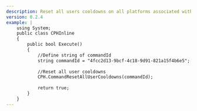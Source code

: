 ```yaml
---
description: Reset all users cooldowns on all platforms associated with the specified command, by ID
version: 0.2.4
example: |
    using System;
    public class CPHInline
    {
        public bool Execute()
        {
            //Define string of commandId
            string commandId = "4fcc2d13-9bcf-4c18-9d91-821a15f4b6e5";
            
            //Reset all user cooldowns
            CPH.CommandResetAllUserCooldowns(commandId);
            
            return true;
        }
    }
---
```

